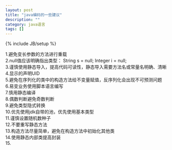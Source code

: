 ```yaml
---
layout: post
title: "java编码的一些建议"
description: ""
category: java语言
tags: []
---
```

{% include JB/setup %}

1.避免变长参数的方法进行重载  
2.null值应该明确指出类型： String s = null; Integer i = null;  
3.谨慎使用静态导入，提高代码可读性，静态导入需要方法名或常量名明确、清晰  
4.显示的声明UID  
5.避免在序列化的类中的构造方法给不变量赋值，反序列化会出现不可预测问题  
6.易变业务使用脚本语言编写  
7.慎用静态编译  
8.偶数判断避免奇数判断  
9.避免类型隐式转换  
10.优先使用jdk自带的池，优先使用基本类型  
11.谨慎设置随机数种子  
12.不要重写静态方法  
13.构造方法尽量简单，避免在构造方法中初始化其他类  
14.使用静态内部类提高封装  
15.

